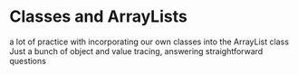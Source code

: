 # Classes and ArrayLists

a lot of practice with incorporating our own classes into the ArrayList class
Just a bunch of object and value tracing, answering straightforward questions
